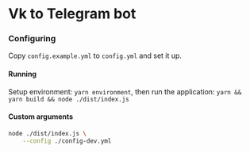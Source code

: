 # Vk to Telegram bot

### Configuring

Copy `config.example.yml` to `config.yml` and set it up.

#### Running

Setup environment: `yarn environment`, then run the application: `yarn && yarn build && node ./dist/index.js`

#### Custom arguments

```bash
node ./dist/index.js \
    --config ./config-dev.yml
```
